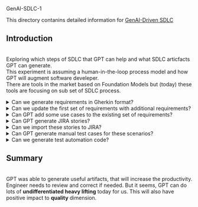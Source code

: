 GenAI-SDLC-1

This directory contanins detailed information for [GenAI-Driven SDLC](https://ozdemirtim.medium.com/d7b02c673bb0)

Introduction
---
<br> Exploring which steps of SDLC that GPT can help and what SDLC articfacts GPT can generate. 
<br> This experiment is assuming a human-in-the-loop process model and how GPT will augment software develeper.
<br> There are tools in the market based on Foundation Models but (today) these tools are focusing on sub set of SDLC process. 

<details>
<summary>Can we generate requirements in Gherkin format?</summary>

<br>**Prompt**: Please translate the following requirement to Gherkin format. “User enters user id and password. If the user is invalid or password is invalid, then the system gives an error message. System locks the account 15 mins if three consecutive attempts fail”
<br>**GPT’s Output**:

```

Feature: User Authentication

  Scenario: Successful login with valid credentials
    Given the user navigates to the login page
    When the user enters a valid user ID and valid password
    Then the user should be logged in successfully

  Scenario: Failed login with invalid user ID or password
    Given the user navigates to the login page
    When the user enters an invalid user ID or invalid password
    Then the system should display an error message

  Scenario: Account lockout after 3 consecutive failed login attempts
    Given the user navigates to the login page
    When the user enters invalid credentials 3 times in a row
    Then the system should lock the account for 15 minutes

```
</details>

<details>
<summary>Can we update the first set of requirements with additional requirements?</summary>

<br>**Prompt**: Could you also add scenarios for unlocking and forgot password?
<br>**GPT’s Output**:

![EnsureUser](./assets/CGPT-Verify-1.png) 

```
Feature: User Authentication

  Scenario: Successful login with valid credentials
    Given the user navigates to the login page
    When the user enters a valid user ID and valid password
    Then the user should be logged in successfully

  Scenario: Failed login with invalid user ID or password
    Given the user navigates to the login page
    When the user enters an invalid user ID or invalid password
    Then the system should display an error message

  Scenario: Account lockout after 3 consecutive failed login attempts
    Given the user navigates to the login page
    When the user enters invalid credentials 3 times in a row
    Then the system should lock the account for 15 minutes

  Scenario: Unlock account after lock duration expires
    Given the user's account is locked due to 3 failed login attempts
    And 15 minutes have passed since the account was locked
    When the user attempts to log in with valid credentials
    Then the user should be logged in successfully

  Scenario: Reset password using 'Forgot Password' feature
    Given the user is on the login page
    When the user clicks on the "Forgot Password" link
    And enters a valid registered email or user ID
    Then the system should send a password reset link to the user's email
```

![AskingMore](./assets/CGPT-Instructions-1.png) 

</details>

<details>
<summary>Can GPT add some use cases to the existing set of requirements?</summary>

<br>**Prompt**: Could you also add edge cases?
<br>**GPT’s Output**:

![ValidatingMore](./assets/CGPT-Verify-2.png) 

```
Feature: User Authentication

  Scenario: Successful login with valid credentials
    Given the user navigates to the login page
    When the user enters a valid user ID and valid password
    Then the user should be logged in successfully

  Scenario: Failed login with invalid user ID or password
    Given the user navigates to the login page
    When the user enters an invalid user ID or invalid password
    Then the system should display an error message

  Scenario: Account lockout after 3 consecutive failed login attempts
    Given the user navigates to the login page
    When the user enters invalid credentials 3 times in a row
    Then the system should lock the account for 15 minutes

  Scenario: Attempt to login during lockout period
    Given the user's account is locked
    When the user tries to log in with valid credentials
    Then the system should inform the user that the account is locked
    And the user should not be allowed to log in

  Scenario: Unlock account after lock duration expires
    Given the user's account is locked due to 3 failed login attempts
    And 15 minutes have passed since the account was locked
    When the user attempts to log in with valid credentials
    Then the user should be logged in successfully

  Scenario: Admin unlocks account before lock duration expires
    Given the user's account is locked
    And an admin manually unlocks the account
    When the user logs in with valid credentials
    Then the user should be logged in successfully

  Scenario: CAPTCHA required after multiple failed login attempts
    Given the user has failed to log in 2 times
    When the user attempts to log in a third time
    Then the system should require CAPTCHA verification

  Scenario: Reset password using 'Forgot Password' feature
    Given the user is on the login page
    When the user clicks on the "Forgot Password" link
    And enters a valid registered email or user ID
    Then the system should send a password reset link to the user's email

  Scenario: Attempt password reset with unregistered email or user ID
    Given the user is on the "Forgot Password" page
    When the user enters an unregistered email or user ID
    Then the system should display an error indicating the account does not exist

```
</details>

<details>
<summary>Can GPT generate JIRA stories?</summary>

<br>**Prompt**: Generate JIRA stories having summary, description, and acceptance criteria for each scenario.
<br>**GPT’s Output**:

![Assumptions](./assets/Ack-30.png)

Markdown file is in [jira_stories.md](./assets/jira_stories.md)
```
# JIRA Stories

## Story 1: Login with Valid Credentials
**Summary:** User logs in with valid credentials  
**Description:** As a user, I want to log in using my valid user ID and password so that I can access my account.  
**Acceptance Criteria:**  
- Given a registered and active user  
- When they enter correct user ID and password  
- Then they are logged in successfully and redirected to the dashboard  

## Story 2: Login with Invalid Password
**Summary:** User attempts login with incorrect password  
**Description:** As a user, I want to be notified if my password is incorrect so I can try again.  
**Acceptance Criteria:**  
- Given a registered user  
- When they enter correct user ID but incorrect password  
- Then the system displays an "Invalid user ID or password" error message  

## Story 3: Login with Invalid User ID
**Summary:** User attempts login with non-existent account  
**Description:** As a user, I want to be notified if my account doesn't exist so I can register or correct my entry.  
**Acceptance Criteria:**  
- Given no account exists with provided user ID  
- When they attempt login  
- Then the system displays an "Invalid user ID or password" error message  

## Story 4: Account Lock After 3 Failed Attempts
**Summary:** System locks account after multiple failed logins  
**Description:** As a user, I want my account locked after 3 failed login attempts to protect against unauthorized access.  
**Acceptance Criteria:**  
- Given a registered and active account  
- When user enters wrong credentials 3 consecutive times  
- Then the account is locked for 15 minutes  

## Story 5: Login During Lockout Period
**Summary:** User attempts login while account is locked  
**Description:** As a user, I want to be notified when my account is locked so I know when to retry.  
**Acceptance Criteria:**  
- Given a locked account  
- When the user tries to log in  
- Then they see a message that account is locked for 15 minutes  

## Story 6: Login After Lockout Expires
**Summary:** User logs in successfully after lockout period  
**Description:** As a user, I want to be able to log in after the lockout period ends.  
**Acceptance Criteria:**  
- Given account was locked but lockout time has expired  
- When user enters valid credentials  
- Then login is successful  

## Story 7: Admin Unlocks Locked Account
**Summary:** Admin manually unlocks a user's account  
**Description:** As an admin, I want to unlock locked user accounts so they can log in before the lockout period ends.  
**Acceptance Criteria:**  
- Given account is locked  
- When admin unlocks the account  
- Then the user can log in immediately with valid credentials  

## Story 8: CAPTCHA after Multiple Failed Attempts
**Summary:** Display CAPTCHA after failed logins  
**Description:** As a system, I want to display a CAPTCHA after 3 failed attempts to prevent bots.  
**Acceptance Criteria:**  
- Given a registered user  
- When they fail to log in 3 times  
- Then a CAPTCHA challenge appears on next login attempt  

## Story 9: Password Reset with Valid Email
**Summary:** User requests password reset with valid email  
**Description:** As a user, I want to reset my password when I forget it by entering my registered email.  
**Acceptance Criteria:**  
- Given a registered user  
- When they request a password reset with their valid email  
- Then system sends password reset link to their email  

## Story 10: Password Reset with Invalid Email
**Summary:** User requests password reset with unregistered email  
**Description:** As a user, I want to be notified if my entered email is not associated with any account.  
**Acceptance Criteria:**  
- Given no account exists with entered email  
- When user requests a password reset  
- Then system shows "No account found with this email" message
``` 
</details>

<details>
<summary>Can we import these stories to JIRA?</summary>

<br>**Prompt**: Export these JIRA stories as JIRA JSON import format.
<br>**GPT’s Output**:

![Assumptions](./assets/Assumption-31.png)

```json

[
  {
    "fields": {
      "project": { "key": "AUTH" },
      "summary": "User should be able to log in with valid credentials",
      "description": "As a registered user, I want to log in using a valid user ID and password so that I can access my account.",
      "customfield_ac": [
        "Given a valid user ID and password",
        "When a login request is sent to `/api/login`",
        "Then the system should respond with a `200 OK` status",
        "And a valid authentication token should be included in the response body"
      ],
      "issuetype": { "name": "Story" }
    }
  },
  {
    "fields": {
      "project": { "key": "AUTH" },
      "summary": "System should reject login with invalid credentials",
      "description": "As a user, I should not be allowed to log in with an invalid user ID or password, and I should receive a clear error message.",
      "customfield_ac": [
        "Given invalid login credentials",
        "When a request is made to `/api/login`",
        "Then the system should respond with a `401 Unauthorized` status",
        "And include a message indicating invalid credentials"
      ],
      "issuetype": { "name": "Story" }
    }
  },
  {
    "fields": {
      "project": { "key": "AUTH" },
      "summary": "System should lock account after 3 failed login attempts",
      "description": "As a user, if I enter incorrect login credentials 3 times consecutively, the system should temporarily lock my account to prevent brute-force attacks.",
      "customfield_ac": [
        "Given a user who fails to log in 3 times in a row",
        "When the third login attempt fails",
        "Then the system should lock the account",
        "And any subsequent login attempts should return a `423 Locked` status",
        "And the lock should last 15 minutes"
      ],
      "issuetype": { "name": "Story" }
    }
  },
  {
    "fields": {
      "project": { "key": "AUTH" },
      "summary": "System should reject login during lockout period",
      "description": "As a user whose account is locked, I should not be able to log in until the lock duration expires or the account is unlocked by an admin.",
      "customfield_ac": [
        "Given an account that is locked due to failed login attempts",
        "When a login is attempted within 15 minutes",
        "Then the system should respond with `423 Locked`"
      ],
      "issuetype": { "name": "Story" }
    }
  },
  {
    "fields": {
      "project": { "key": "AUTH" },
      "summary": "Admin should be able to unlock locked user accounts",
      "description": "As an admin, I should be able to unlock a user's account before the 15-minute lockout expires, to allow earlier access for verified users.",
      "customfield_ac": [
        "Given a locked user account",
        "When the admin sends a request to `/api/admin/unlock` with the user ID",
        "Then the system should unlock the account",
        "And a subsequent login attempt with valid credentials should succeed"
      ],
      "issuetype": { "name": "Story" }
    }
  },
  {
    "fields": {
      "project": { "key": "AUTH" },
      "summary": "Users should be able to initiate password reset with valid email or user ID",
      "description": "As a user, I should be able to reset my password by submitting my registered email or user ID, and the system should send me a reset link.",
      "customfield_ac": [
        "Given a valid user ID or email",
        "When the user submits a request to `/api/forgot-password`",
        "Then the system should respond with `200 OK`",
        "And a reset link should be sent to the registered email"
      ],
      "issuetype": { "name": "Story" }
    }
  },
  {
    "fields": {
      "project": { "key": "AUTH" },
      "summary": "System should reject password reset request for invalid user",
      "description": "As a user, if I try to reset a password using an unregistered email or user ID, I should be notified that no account was found.",
      "customfield_ac": [
        "Given an unregistered user ID or email",
        "When a password reset request is submitted",
        "Then the system should respond with `404 Not Found`",
        "And a message should indicate the user does not exist"
      ],
      "issuetype": { "name": "Story" }
    }
  },
  {
    "fields": {
      "project": { "key": "AUTH" },
      "summary": "System should trigger CAPTCHA after multiple failed login attempts",
      "description": "As a security measure, the system should prompt users to complete a CAPTCHA challenge after multiple failed login attempts to prevent automated abuse.",
      "customfield_ac": [
        "Given two consecutive failed login attempts",
        "When the third attempt is made",
        "Then the system should require CAPTCHA verification",
        "And prevent login until CAPTCHA is successfully completed"
      ],
      "issuetype": { "name": "Story" }
    }
  }
]

```

<br> Also gave instructions on how to upload to JIRA. 

![Instructions](./assets/Instructions-31.png)


Tool definition in Model Context Protocol (MCP) allows [JIRA-API](https://support.atlassian.com/rovo/docs/getting-started-with-the-atlassian-remote-mcp-server/) call to add these stories to JIRA. 

</details>

<details>
<summary>Can GPT generate manual test cases for these scenarios?</summary>

<br>Prompt: Generate manual test cases with test case id, test case description, preconditions, test data, test steps, expected results, actual results, pass/fail status, and comments fields for these scenarios
<br>**GPT’s Output**:

![ReportsItsObjective](./assets/Ack-40.png)

Generated the following manual test cases.

![ManualTestCases](./assets/CGPT-Manual-Test-Cases.png)

And, suggested some file formats that it can generate these test cases.

![InstructionsForExport](./assets/Instructions-41.png)

<br>**Prompt**: Generate downloadable Excel file.
<br>**GPT’s Output**:
*Your manual test cases are ready for download: [Download Excel file](./assets/user_authentication_test_cases.xlsx)*

</details>

<details>
<summary>
Can we generate test automation code?
</summary>

<br>**Prompt**: could you please generate automated test skeletons in robot framework
<br>**GPT’s Output**:
Before generating any code, GPT answers that the RESTful API will have the following endpoints. This will be API-Under-Test.

![AssumptionForTest](./assets/CGPT-Test-1.png)

Folder structure

![Folders](./assets/CGPT-Test-2.png)

**requirements.txt**
```txt
robotframework
robotframework-requests
```

Install with:
```bash
pip install -r requirements.txt
```

**variables/AuthVariables.robot**
```
*** Variables ***
${BASE_URL}           http://localhost:8000
${LOGIN_ENDPOINT}     /api/login
${RESET_ENDPOINT}     /api/forgot-password
${UNLOCK_ENDPOINT}    /api/admin/unlock

${VALID_USER}         user@example.com
${VALID_PASS}         correct_password
${INVALID_USER}       invalid@example.com
${INVALID_PASS}       wrong_password
```

**resources/AuthKeywords.robot**
```
*** Settings ***
Library    RequestsLibrary
Resource   ../variables/AuthVariables.robot

*** Keywords ***

Create Auth Session
    Create Session    auth    ${BASE_URL}

Login With Credentials    ${user}    ${password}
    ${payload}=    Create Dictionary    user_id=${user}    password=${password}
    ${response}=   Post Request    auth    ${LOGIN_ENDPOINT}    json=${payload}
    Set Suite Variable    ${LOGIN_RESPONSE}    ${response}
    [Return]    ${response}

Verify Login Success
    Should Be Equal As Integers    ${LOGIN_RESPONSE.status_code}    200
    Dictionary Should Contain Key    ${LOGIN_RESPONSE.json()}    token

Verify Login Failure
    Should Be Equal As Integers    ${LOGIN_RESPONSE.status_code}    401

Simulate Invalid Login Attempts    ${user}    ${password}    ${count}
    FOR    ${i}    IN RANGE    ${count}
        Login With Credentials    ${user}    ${password}
    END

Unlock Account As Admin    ${user}
    ${payload}=    Create Dictionary    user_id=${user}
    ${response}=   Post Request    auth    ${UNLOCK_ENDPOINT}    json=${payload}
    Should Be Equal As Integers    ${response.status_code}    200

Request Password Reset    ${user}
    ${payload}=    Create Dictionary    user_id=${user}
    ${response}=   Post Request    auth    ${RESET_ENDPOINT}    json=${payload}
    Set Suite Variable    ${RESET_RESPONSE}    ${response}
    [Return]    ${response}

Verify Password Reset Success
    Should Be Equal As Integers    ${RESET_RESPONSE.status_code}    200

Verify Password Reset Failure
    Should Be Equal As Integers    ${RESET_RESPONSE.status_code}    404
```

**AuthSuite.robot**
```
*** Settings ***
Suite Setup     Create Auth Session
Resource        resources/AuthKeywords.robot

*** Test Cases ***

Login With Valid Credentials Should Succeed
    Login With Credentials    ${VALID_USER}    ${VALID_PASS}
    Verify Login Success

Login With Invalid Credentials Should Fail
    Login With Credentials    ${INVALID_USER}    ${INVALID_PASS}
    Verify Login Failure

Lock Account After Three Failed Attempts
    Simulate Invalid Login Attempts    ${VALID_USER}    ${INVALID_PASS}    3
    Login With Credentials    ${VALID_USER}    ${VALID_PASS}
    Should Be Equal As Integers    ${LOGIN_RESPONSE.status_code}    423  # Locked

Admin Should Unlock Locked Account
    Unlock Account As Admin    ${VALID_USER}
    Login With Credentials    ${VALID_USER}    ${VALID_PASS}
    Verify Login Success

Password Reset With Valid User Should Succeed
    Request Password Reset    ${VALID_USER}
    Verify Password Reset Success

Password Reset With Invalid User Should Fail
    Request Password Reset    ${INVALID_USER}
    Verify Password Reset Failure
```

And, GPT generated instructions on how to run.

![Folders](./assets/CGPT-Test-3.png)

</details>


Summary
-------
<br> GPT was able to generate useful artifacts, that will increase the productivity. 
<br> Engineer needs to review and correct if needed. But it seems, GPT can do lots of **undifferentiated heavy lifting** today for us. This will also have positive impact to **quality** dimension. 


